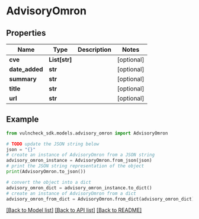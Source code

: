 # AdvisoryOmron


## Properties

Name | Type | Description | Notes
------------ | ------------- | ------------- | -------------
**cve** | **List[str]** |  | [optional] 
**date_added** | **str** |  | [optional] 
**summary** | **str** |  | [optional] 
**title** | **str** |  | [optional] 
**url** | **str** |  | [optional] 

## Example

```python
from vulncheck_sdk.models.advisory_omron import AdvisoryOmron

# TODO update the JSON string below
json = "{}"
# create an instance of AdvisoryOmron from a JSON string
advisory_omron_instance = AdvisoryOmron.from_json(json)
# print the JSON string representation of the object
print(AdvisoryOmron.to_json())

# convert the object into a dict
advisory_omron_dict = advisory_omron_instance.to_dict()
# create an instance of AdvisoryOmron from a dict
advisory_omron_from_dict = AdvisoryOmron.from_dict(advisory_omron_dict)
```
[[Back to Model list]](../README.md#documentation-for-models) [[Back to API list]](../README.md#documentation-for-api-endpoints) [[Back to README]](../README.md)


